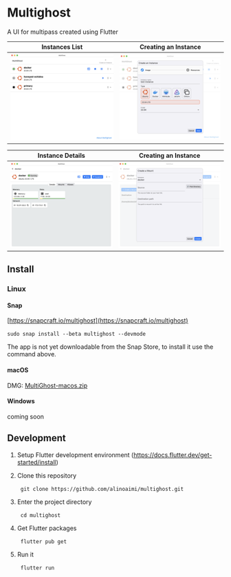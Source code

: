 # Multighost

A UI for multipass created using Flutter

Instances List | Creating an Instance
--- | ---
![Instances List](/docs/images/screenshots/main.png "Instances List") | ![Create Instance](/docs/images/screenshots/create.png "Create Instance")


Instance Details | Creating an Instance
--- | ---
![](/docs/images/screenshots/instance.png "Instance Details") | ![](/docs/images/screenshots/create_mount.png "Create a Mount")


## Install
### Linux
#### Snap
[https://snapcraft.io/multighost](https://snapcraft.io/multighost)

    sudo snap install --beta multighost --devmode
    
The app is not yet downloadable from the Snap Store, to install it use the command above.

#### macOS
DMG: [MultiGhost-macos.zip](https://github.com/alinoaimi/multighost/releases/download/release/MultiGhost-macos.zip)

#### Windows
coming soon

## Development

1. Setup Flutter development environment (https://docs.flutter.dev/get-started/install)
2. Clone this repository
    
        git clone https://github.com/alinoaimi/multighost.git
3. Enter the project directory

        cd multighost
4. Get Flutter packages

        flutter pub get
5. Run it

        flutter run

